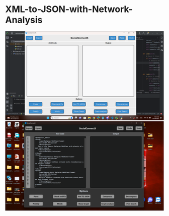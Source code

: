 # XML-to-JSON-with-Network-Analysis

![App_Photo](./Photoes/AppVersion0.0.1.png)
![App_Photo](./Photoes/AppVersion0.0.2(final).png)
